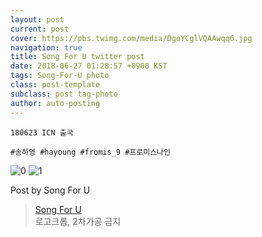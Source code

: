```yaml
---
layout: post
current: post
cover: https://pbs.twimg.com/media/DgoYCglVQAAwqq6.jpg
navigation: true
title: Song For U twitter post
date: 2018-06-27 01:28:57 +0900 KST
tags: Song-For-U photo
class: post-template
subclass: post tag-photo
author: auto-posting
---
```


```  
180623 ICN 출국  
  
#송하영 #hayoung #fromis_9 #프로미스나인  

```

![0](https://pbs.twimg.com/media/DgoYBs5UYAAODwK.jpg)
![1](https://pbs.twimg.com/media/DgoYCglVQAAwqq6.jpg)


Post by Song For U

> [Song For U](https://twitter.com/songforu_0929)  
  로고크롭, 2차가공 금지